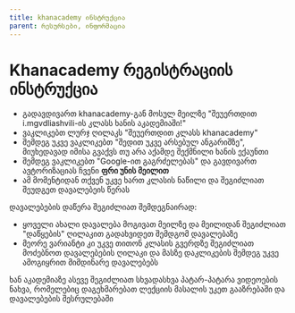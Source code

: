 ```yaml
---
title: khanacademy ინსტრუქცია
parent: რესურსები, ინფორმაცია
---
```


# Khanacademy რეგისტრაციის ინსტრუქცია
- გადავდივართ khanacademy-გან მოსულ მეილზე "შეუერთდით i.mgvdliashvili-ის კლასს ხანის აკადემიაში!"
- ვაკლიკებთ ლურჯ ღილაკს "შეუერთდით კლასს khanacademy"
- შემდეგ უკვე ვაკლიკებთ "შედით უკვე არსებულ ანგარიშზე", მიუხედავად იმისა გვაქვს თუ არა აქამდე შექმნილი ხანის ექაუნთი
- შემდეგ ვაკლიკებთ "Google-ით გაგრძელებას" და გავდივართ ავტორიზაციას ჩვენი **ფრი უნის მეილით**
- ამ მომენტიდან თქვენ უკვე ხართ კლასის ნაწილი და შეგიძლიათ შეუდგეთ დავალებეის წერას

დავალებების დაწერა შეგიძლიათ შემდეგნაირად:

- ყოველი ახალი დავალება მოგივათ მეილზე და მეილიდან შეგიძლიათ "დაწყების" ღილაკით გადახვიდეთ შემდგომ დავალებაზე
- მეორე ვარიანტი კი უკვე თითონ კლასის გვერდზე შეგიძლიათ მოძებნოთ დავალებების ღილაკი და მასზე დაკლიკების შემდეგ უკვე ამოგიყრით მიმდინარე დავალებებს

ხან აკადემიაზე ასევე შეგიძლიათ სხვადასხვა პატარ-პატარა ვიდეოების ნახვა, რომელებიც დაგეხმარებათ ლექციის მასალის უკეთ გააზრებაში და დავალებების შესრულებაში
